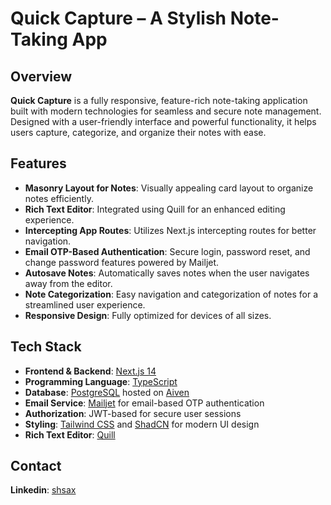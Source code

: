 # Quick Capture – A Stylish Note-Taking App

## Overview
**Quick Capture** is a fully responsive, feature-rich note-taking application built with modern technologies for seamless and secure note management. Designed with a user-friendly interface and powerful functionality, it helps users capture, categorize, and organize their notes with ease.

## Features
- **Masonry Layout for Notes**: Visually appealing card layout to organize notes efficiently.
- **Rich Text Editor**: Integrated using Quill for an enhanced editing experience.
- **Intercepting App Routes**: Utilizes Next.js intercepting routes for better navigation.
- **Email OTP-Based Authentication**: Secure login, password reset, and change password features powered by Mailjet.
- **Autosave Notes**: Automatically saves notes when the user navigates away from the editor.
- **Note Categorization**: Easy navigation and categorization of notes for a streamlined user experience.
- **Responsive Design**: Fully optimized for devices of all sizes.

## Tech Stack
- **Frontend & Backend**: [Next.js 14](https://nextjs.org/)
- **Programming Language**: [TypeScript](https://www.typescriptlang.org/)
- **Database**: [PostgreSQL](https://www.postgresql.org/) hosted on [Aiven](https://aiven.io/)
- **Email Service**: [Mailjet](https://www.mailjet.com/) for email-based OTP authentication
- **Authorization**: JWT-based for secure user sessions
- **Styling**: [Tailwind CSS](https://tailwindcss.com/) and [ShadCN](https://shadcn.dev/) for modern UI design
- **Rich Text Editor**: [Quill](https://quilljs.com/)


## Contact 
**Linkedin**: [shsax](https://linkedin.com/in/shsax)
